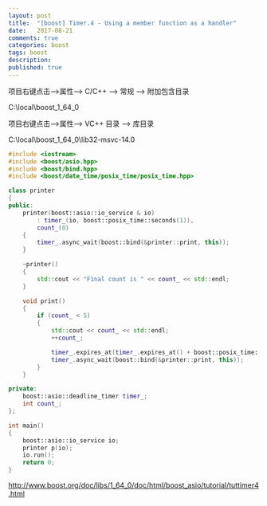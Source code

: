 ```yaml
---
layout: post
title:  "[boost] Timer.4 - Using a member function as a handler"
date:   2017-08-21
comments: true
categories: boost
tags: boost
description:
published: true
---
```



项目右键点击-->属性--> C/C++ --> 常规 --> 附加包含目录

C:\local\boost_1_64_0


项目右键点击-->属性--> VC++ 目录 --> 库目录

C:\local\boost_1_64_0\lib32-msvc-14.0


```c++
#include <iostream>
#include <boost/asio.hpp>
#include <boost/bind.hpp>
#include <boost/date_time/posix_time/posix_time.hpp>

class printer
{
public:
	printer(boost::asio::io_service & io)
		: timer_(io, boost::posix_time::seconds(1)),
		count_(0)
	{
		timer_.async_wait(boost::bind(&printer::print, this));
	}

	~printer()
	{
		std::cout << "Final count is " << count_ << std::endl;
	}

	void print()
	{
		if (count_ < 5)
		{
			std::cout << count_ << std::endl;
			++count_;

			timer_.expires_at(timer_.expires_at() + boost::posix_time::seconds(1));
			timer_.async_wait(boost::bind(&printer::print, this));
		}
	}

private:
	boost::asio::deadline_timer timer_;
	int count_;
};

int main()
{
	boost::asio::io_service io;
	printer p(io);
	io.run();
	return 0;
}

```

<a href="http://www.boost.org/doc/libs/1_64_0/doc/html/boost_asio/tutorial/tuttimer4.html" target="_blank">http://www.boost.org/doc/libs/1_64_0/doc/html/boost_asio/tutorial/tuttimer4.html</a>


